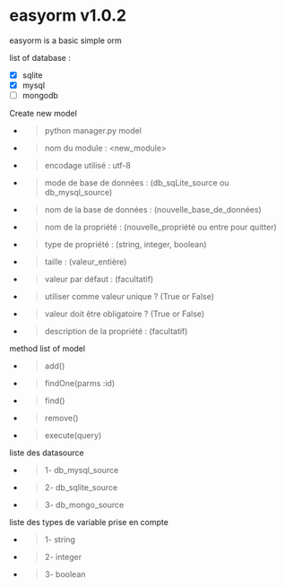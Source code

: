 # easyorm v1.0.2
easyorm is a basic simple orm

list of database :
- [x] sqlite
- [x] mysql
- [ ] mongodb

Create new model
- > python manager.py model
- > nom du module : <new_module>
- > encodage utilisé : utf-8
- > mode de base de données : (db_sqLite_source ou db_mysql_source)
- > nom de la base de données : (nouvelle_base_de_données)
- > nom de la propriété : (nouvelle_propriété ou entre pour quitter)
- > type de propriété : (string, integer, boolean)
- > taille : (valeur_entière)
- > valeur par défaut : (facultatif)
- > utiliser comme valeur unique ? (True or False)
- > valeur doit être obligatoire ? (True or False)
- > description de la propriété : (facultatif)

method list of model
- > add()
- > findOne(parms :id)
- > find()
- > remove()
- > execute(query)

liste des datasource
- > 1- db_mysql_source
- > 2- db_sqlite_source
- > 3- db_mongo_source

liste des types de variable prise en compte
- > 1- string
- > 2- integer
- > 3- boolean
